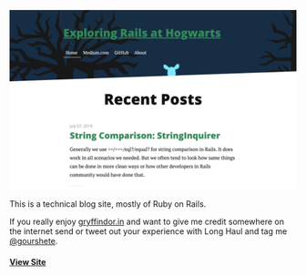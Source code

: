 ![preview Long Haul](/preview.png)

This is a technical blog site, mostly of Ruby on Rails. 

If you really enjoy [gryffindor.in](https://gryffindor.in) and want to give me credit somewhere on the internet send or tweet out your experience with Long Haul and tag me [@gourshete](https://twitter.com/gourshete).

#### [View Site](https://gryffindor.in)
